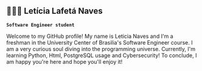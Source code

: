 ## 👩🏻‍💻 Letícia Lafetá Naves

**`Software Engineer student`**

Welcome to my GitHub profile! My name is Leticia Naves and I'm a freshman in the University Center of Brasilia's Software Engineer course. 
I am a very curious soul diving into the programming universe.
Currently, I'm learning Python, Html, PostgreSQL usage and Cybersecurity!
To conclude, I am happy you're here and hope you'll enjoy it!
